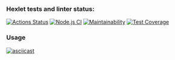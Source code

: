 ### Hexlet tests and linter status:
[![Actions Status](https://github.com/Salamdi/backend-project-lvl3/workflows/hexlet-check/badge.svg)](https://github.com/Salamdi/backend-project-lvl3/actions)
[![Node.js CI](https://github.com/Salamdi/backend-project-lvl3/workflows/Node.js%20CI/badge.svg)](https://github.com/Salamdi/backend-project-lvl3/actions/workflows/nodejs.yml)
[![Maintainability](https://api.codeclimate.com/v1/badges/40e5f653cde8e62abe2e/maintainability)](https://codeclimate.com/github/Salamdi/backend-project-lvl3/maintainability)
[![Test Coverage](https://api.codeclimate.com/v1/badges/40e5f653cde8e62abe2e/test_coverage)](https://codeclimate.com/github/Salamdi/backend-project-lvl3/test_coverage)

### Usage
[![asciicast](https://asciinema.org/a/XLGWvuKTBBE0fnWNhXK9Wdg0n.svg)](https://asciinema.org/a/XLGWvuKTBBE0fnWNhXK9Wdg0n)